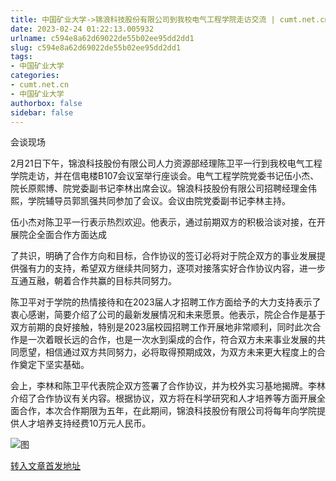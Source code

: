 ```yaml
---
title: 中国矿业大学->锦浪科技股份有限公司到我校电气工程学院走访交流 | cumt.net.cn
date: 2023-02-24 01:22:13.005932
urlname: c594e8a62d69022de55b02ee95dd2dd1
slug: c594e8a62d69022de55b02ee95dd2dd1
tags: 
- 中国矿业大学
categories:
- cumt.net.cn
- 中国矿业大学
authorbox: false
sidebar: false
---
```

  

会谈现场

2月21日下午，锦浪科技股份有限公司人力资源部经理陈卫平一行到我校电气工程学院走访，并在信电楼B107会议室举行座谈会。电气工程学院党委书记伍小杰、院长原熙博、院党委副书记李林出席会议。锦浪科技股份有限公司招聘经理金伟熙，学院辅导员郭凯强共同参加了会议。会议由院党委副书记李林主持。

伍小杰对陈卫平一行表示热烈欢迎。他表示，通过前期双方的积极洽谈对接，在开展院企全面合作方面达成
<!--more-->
了共识，明确了合作方向和目标，合作协议的签订必将对于院企双方的事业发展提供强有力的支持，希望双方继续共同努力，逐项对接落实好合作协议内容，进一步互通互融，朝着合作共赢的目标共同努力。

陈卫平对于学院的热情接待和在2023届人才招聘工作方面给予的大力支持表示了衷心感谢，简要介绍了公司的最新发展情况和未来愿景。他表示，院企合作是基于双方前期的良好接触，特别是2023届校园招聘工作开展地非常顺利，同时此次合作是一次着眼长远的合作，也是一次水到渠成的合作，符合双方未来事业发展的共同愿望，相信通过双方共同努力，必将取得预期成效，为双方未来更大程度上的合作奠定下坚实基础。

会上，李林和陈卫平代表院企双方签署了合作协议，并为校外实习基地揭牌。李林介绍了合作协议有关内容。根据协议，双方将在科学研究和人才培养等方面开展全面合作，本次合作期限为五年，在此期间，锦浪科技股份有限公司将每年向学院提供人才培养支持经费10万元人民币。

![图](https://xwzx.cumt.edu.cn/_upload/article/images/b8/7e/e49bb068437ba68941feaeaf9263/ac9e1ca6-7035-40b8-8bca-ef7939d15988.jpg)

[转入文章首发地址](https://xwzx.cumt.edu.cn/c5/ee/c523a640494/page.htm)